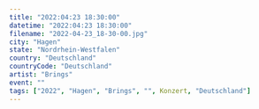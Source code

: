```yaml
---
title: "2022:04:23 18:30:00"
datetime: "2022:04:23 18:30:00"
filename: "2022-04-23_18-30-00.jpg"
city: "Hagen"
state: "Nordrhein-Westfalen"
country: "Deutschland"
countryCode: "Deutschland"
artist: "Brings"
event: ""
tags: ["2022", "Hagen", "Brings", "", Konzert, "Deutschland"]
---
```

